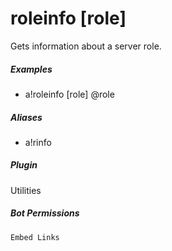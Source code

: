 # roleinfo [role]

Gets information about a server role.
			

##### Examples

* a!roleinfo [role] @role


##### Aliases

* a!rinfo


##### Plugin
Utilities


##### Bot Permissions
`Embed Links`